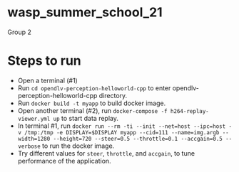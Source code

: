 # wasp_summer_school_21
Group 2

# Steps to run
- Open a terminal (#1)
- Run ```cd opendlv-perception-helloworld-cpp``` to enter opendlv-perception-helloworld-cpp directory.
- Run ```docker build -t myapp``` to build docker image.
- Open another terminal (#2), run ```docker-compose -f h264-replay-viewer.yml up``` to start data replay.
- In terminal #1, run ```docker run --rm -ti --init --net=host --ipc=host -v /tmp:/tmp -e DISPLAY=$DISPLAY myapp --cid=111 --name=img.argb --width=1280 --height=720 --steer=0.5 --throttle=0.1 --accgain=0.5 --verbose``` to run the docker image.
- Try different values for ```steer```, ```throttle```, and ```accgain```, to tune performance of the application.
